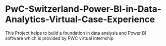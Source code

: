# PwC-Switzerland-Power-BI-in-Data-Analytics-Virtual-Case-Experience
This Project helps to build a foundation in data analysis and Power BI software which is provided by PWC virtual internship
